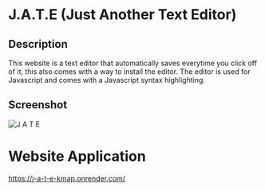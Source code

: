 # J.A.T.E (Just Another Text Editor)

## Description
This website is a text editor that automatically saves everytime you click off of it, this also comes with a way to install the editor. The editor is used for Javascript and comes with a Javascript syntax highlighting.

## Screenshot
![J A T E](https://github.com/davisnate04/J.A.T.E/assets/111401054/033c3500-ac87-44ff-81c8-2bb53e55bdc0)

# Website Application
https://j-a-t-e-kmap.onrender.com/
